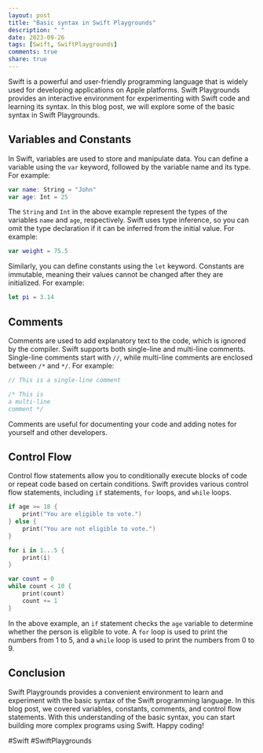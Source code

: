 ```yaml
---
layout: post
title: "Basic syntax in Swift Playgrounds"
description: " "
date: 2023-09-26
tags: [Swift, SwiftPlaygrounds]
comments: true
share: true
---
```


Swift is a powerful and user-friendly programming language that is widely used for developing applications on Apple platforms. Swift Playgrounds provides an interactive environment for experimenting with Swift code and learning its syntax. In this blog post, we will explore some of the basic syntax in Swift Playgrounds.

## Variables and Constants

In Swift, variables are used to store and manipulate data. You can define a variable using the `var` keyword, followed by the variable name and its type. For example:

```swift
var name: String = "John"
var age: Int = 25
```

The `String` and `Int` in the above example represent the types of the variables `name` and `age`, respectively. Swift uses type inference, so you can omit the type declaration if it can be inferred from the initial value. For example:

```swift
var weight = 75.5
```

Similarly, you can define constants using the `let` keyword. Constants are immutable, meaning their values cannot be changed after they are initialized. For example:

```swift
let pi = 3.14
```

## Comments

Comments are used to add explanatory text to the code, which is ignored by the compiler. Swift supports both single-line and multi-line comments. Single-line comments start with `//`, while multi-line comments are enclosed between `/*` and `*/`. For example:

```swift
// This is a single-line comment

/* This is
a multi-line
comment */
```

Comments are useful for documenting your code and adding notes for yourself and other developers.

## Control Flow

Control flow statements allow you to conditionally execute blocks of code or repeat code based on certain conditions. Swift provides various control flow statements, including `if` statements, `for` loops, and `while` loops.

```swift
if age >= 18 {
    print("You are eligible to vote.")
} else {
    print("You are not eligible to vote.")
}

for i in 1...5 {
    print(i)
}

var count = 0
while count < 10 {
    print(count)
    count += 1
}
```

In the above example, an `if` statement checks the `age` variable to determine whether the person is eligible to vote. A `for` loop is used to print the numbers from 1 to 5, and a `while` loop is used to print the numbers from 0 to 9.

## Conclusion

Swift Playgrounds provides a convenient environment to learn and experiment with the basic syntax of the Swift programming language. In this blog post, we covered variables, constants, comments, and control flow statements. With this understanding of the basic syntax, you can start building more complex programs using Swift. Happy coding!

#Swift #SwiftPlaygrounds